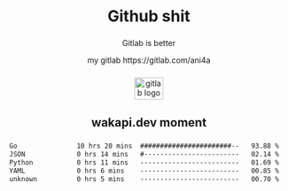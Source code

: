 <h1 align="center">Github shit</h1>

###

<p align="center">Gitlab is better</p>

<p align="center">my gitlab https://gitlab.com/ani4a</p>

###

<div align="center">
  <img src="https://cdn.jsdelivr.net/gh/devicons/devicon/icons/gitlab/gitlab-original.svg" height="40" width="52" alt="gitlab logo"  />
</div>

###

<h2 align="center">wakapi.dev moment</h2>

###

<!--START_SECTION:waka-->

```txt
Go               10 hrs 20 mins  #######################--   93.88 %
JSON             0 hrs 14 mins   #------------------------   02.14 %
Python           0 hrs 11 mins   -------------------------   01.69 %
YAML             0 hrs 6 mins    -------------------------   00.85 %
unknown          0 hrs 5 mins    -------------------------   00.70 %
```

<!--END_SECTION:waka-->

###
